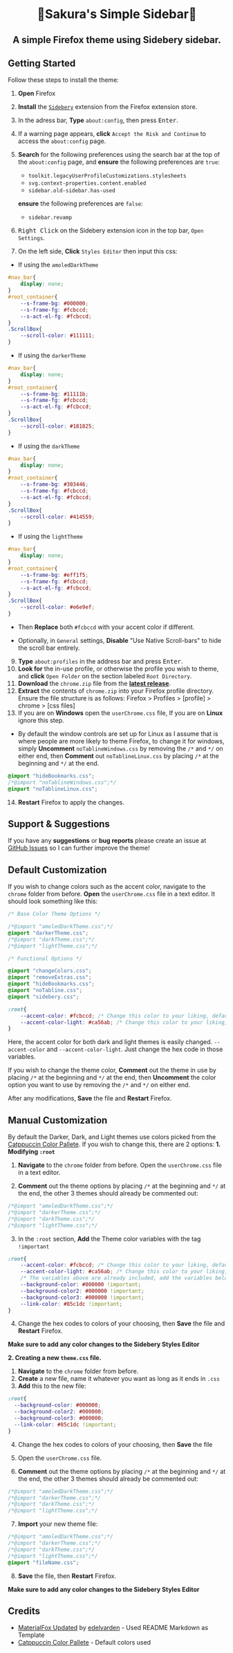 ﻿<h1 align="center">
  🌸Sakura's Simple Sidebar🌸
</h1>

<h2 align="center">
  A simple Firefox theme using Sidebery sidebar.
</h2>

## Getting Started

Follow these steps to install the theme:

1. **Open** Firefox
2. **Install** the [`Sidebery`](https://addons.mozilla.org/en-US/firefox/addon/sidebery/?utm_source=addons.mozilla.org&utm_medium=referral&utm_content=search) extension from the Firefox extension store.
3. In the adress bar, **Type** `about:config`, then press <kbd>Enter</kbd>.
4. If a warning page appears, **click** `Accept the Risk and Continue` to access the `about:config` page.
5. **Search** for the following preferences using the search bar at the top of the `about:config` page, and **ensure** the following preferences are `true`:

   - `toolkit.legacyUserProfileCustomizations.stylesheets`
   - `svg.context-properties.content.enabled`
   - `sidebar.old-sidebar.has-used`
 
	**ensure** the following preferences are `false`:
   - `sidebar.revamp`

6. <kbd>Right Click</kbd> on the Sidebery extension icon in the top bar, `Open Settings`.
7. On the left side, **Click** `Styles Editor` then input this css:
- If using the `amoledDarkTheme`
```css
#nav_bar{
	display: none;
}
#root_container{
	--s-frame-bg: #000000;
    --s-frame-fg: #fcbccd;
	--s-act-el-fg: #fcbccd;
}
.ScrollBox{
	--scroll-color: #111111;
}
```
- If using the `darkerTheme`
```css
#nav_bar{
	display: none;
}
#root_container{
	--s-frame-bg: #11111b;
    --s-frame-fg: #fcbccd;
	--s-act-el-fg: #fcbccd;
}
.ScrollBox{
	--scroll-color: #181825;
}
```
- If using the `darkTheme`
```css
#nav_bar{
	display: none;
}
#root_container{
	--s-frame-bg: #303446;
    --s-frame-fg: #fcbccd;
	--s-act-el-fg: #fcbccd;
}
.ScrollBox{
	--scroll-color: #414559;
}
```
- If using the `lightTheme`
```css
#nav_bar{
	display: none;
}
#root_container{
	--s-frame-bg: #eff1f5;
    --s-frame-fg: #fcbccd;
	--s-act-el-fg: #fcbccd;
}
.ScrollBox{
	--scroll-color: #e6e9ef;
}
```
- Then **Replace** both `#fcbccd` with your accent color if different.

- Optionally, in `General` settings, **Disable** "Use Native Scroll-bars" to hide the scroll bar entirely.

9. **Type** `about:profiles` in the address bar and press <kbd>Enter</kbd>.
10. **Look for** the in-use profile, or otherwise the profile you wish to theme, and **click** `Open Folder` on the section labeled `Root Directory`.
11. **Download** the `chrome.zip` file from the [**latest release**](https://github.com/SakuraMeadows/Sakuras-Simple-Sidebar/releases/latest).
12. **Extract** the contents of `chrome.zip` into your Firefox profile directory. Ensure the file structure is as follows: Firefox > Profiles > [profile] > chrome > [css files]
13. If you are on **Windows** open the `userChrome.css` file, If you are on **Linux** ignore this step.
- By default the window controls are set up for Linux as I assume that is where people are more likely to theme Firefox, to change it for windows, simply **Uncomment**  `noTablineWindows.css` by removing the `/*` and `*/` on either end, then **Comment** out `noTablineLinux.css` by placing `/*` at the beginning and `*/` at the end.
```css
@import "hideBookmarks.css";
/*@import "noTablineWindows.css";*/
@inpurt "noTablineLinux.css";
```
14. **Restart** Firefox to apply the changes.

## Support & Suggestions

If you have any **suggestions** or **bug reports** please create an issue at [GitHub Issues](https://github.com/SakuraMeadows/Sakuras-Simple-Sidebar/issues) so I can further improve the theme!

## Default Customization

If you wish to change colors such as the accent color, navigate to the `chrome` folder from before. **Open** the `userChrome.css` file in a text editor. It should look something like this:
```css
/* Base Color Theme Options */

/*@import "amoledDarkTheme.css";*/
@import "darkerTheme.css";
/*@import "darkTheme.css";*/
/*@import "lightTheme.css";*/

/* Functional Options */

@import "changeColors.css";
@import "removeExtras.css";
@import "hideBookmarks.css";
@import "noTabline.css";
@import "sidebery.css";

:root{
    --accent-color: #fcbccd; /* Change this color to your liking, default is a Cherry Blossom Pink. Used in Amoled, Dark, and Darker color themes */
    --accent-color-light: #ca56ab; /* Change this color to your liking, default is a Medium Pink. Used in light theme */
}
```
Here, the accent color for both dark and light themes is easily changed. `--accent-color` and `--accent-color-light`. Just change the hex code in those variables.

If you wish to change the theme color, **Comment** out the theme in use by placing `/*` at the beginning and `*/` at the end, then **Uncomment** the color option you want to use by removing the `/*` and `*/` on either end.

After any modifications, **Save** the file and **Restart** Firefox.


## Manual Customization

By default the Darker, Dark, and Light themes use colors picked from the [Catppuccin Color Pallete](https://catppuccin.com/palette/). If you wish to change this, there are 2 options:
**1.  Modifying `:root`**

1. **Navigate** to the `chrome` folder from before. Open the `userChrome.css` file in a text editor. 

2. **Comment** out the theme options by placing `/*` at the beginning and `*/` at the end, the other 3 themes should already be commented out:
```css
/*@import "amoledDarkTheme.css";*/
/*@import "darkerTheme.css";*/
/*@import "darkTheme.css";*/
/*@import "lightTheme.css";*/
```

3. In the `:root` section, **Add** the Theme color variables with the tag `!important`
```css
:root{
    --accent-color: #fcbccd; /* Change this color to your liking, default is a Cherry Blossom Pink. Used in Amoled, Dark, and Darker color themes */
    --accent-color-light: #ca56ab; /* Change this color to your liking, default is a Medium Pink. Used in light theme */
    /* The variables above are already included, add the variables below*/
	--background-color: #000000 !important;
	--background-color2: #000000 !important;
	--background-color3: #000000 !important;
	--link-color: #85c1dc !important;
}
```
4. Change the hex codes to colors of your choosing, then **Save** the file and **Restart** Firefox.

**Make sure to add any color changes to the Sidebery Styles Editor**

**2. Creating a new `theme.css` file.**

1. **Navigate** to the `chrome` folder from before.
2. **Create** a new file, name it whatever you want as long as it ends in `.css`
3. **Add** this to the new file:
```css
:root{
  --background-color: #000000;
  --background-color2: #000000;
  --background-color3: #000000;
  --link-color: #85c1dc !important;
}
```
4. Change the hex codes to colors of your choosing, then **Save** the file
5. Open the `userChrome.css` file.

6. **Comment** out the theme options by placing `/*` at the beginning and `*/` at the end, the other 3 themes should already be commented out:
```css
/*@import "amoledDarkTheme.css";*/
/*@import "darkerTheme.css";*/
/*@import "darkTheme.css";*/
/*@import "lightTheme.css";*/
```
7. **Import** your new theme file:
```css
/*@import "amoledDarkTheme.css";*/
/*@import "darkerTheme.css";*/
/*@import "darkTheme.css";*/
/*@import "lightTheme.css";*/
@import "fileName.css";
```
8. **Save** the file, then **Restart** Firefox.

**Make sure to add any color changes to the Sidebery Styles Editor**

## Credits

- [MaterialFox Updated](https://github.com/edelvarden/material-fox-updated) by [edelvarden](https://github.com/edelvarden) - Used README Markdown as Template
- [Catppuccin Color Pallete](https://catppuccin.com/palette/) - Default colors used
